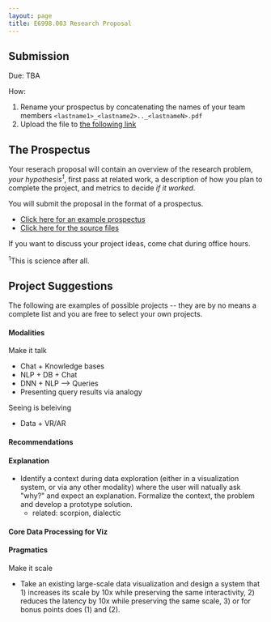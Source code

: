 ```yaml
---
layout: page
title: E6998.003 Research Proposal
---
```

## Submission

Due: TBA

How: 

1. Rename your prospectus by concatenating the names of your team members `<lastname1>_<lastname2>.._<lastnameN>.pdf`
2. Upload the file to [the following link](https://www.dropbox.com/request/NT8wHw3Wjs98fFxeKR9G)


## The Prospectus

Your reserach proposal will contain an overview of the research problem, _your hypothesis<sup>1</sup>_, 
first pass at related work, 
a description of how you plan to complete the project, and
metrics to decide _if it worked_.

You will submit the proposal in the format of a prospectus.

* [Click here for an example prospectus](./files/prospectus/prospectus.pdf)
* [Click here for the source files](https://github.com/columbiaviz/columbiaviz.github.io/tree/master/files/prospectus)

If you want to discuss your project ideas, come chat during office hours.


<sup>1</sup>This is science after all.

## Project Suggestions

The following are examples of possible projects -- they are by no means a complete list and you are free to select your own projects.

#### Modalities

Make it talk

* Chat + Knowledge bases
* NLP + DB + Chat
* DNN + NLP --> Queries
* Presenting query results via analogy

Seeing is beleiving

* Data + VR/AR

#### Recommendations


#### Explanation

* Identify a context during data exploration (either in a visualization system, or via any other modality) where the user will natually ask "why?" and expect an explanation.
  Formalize the context, the problem and develop a prototype solution.
  * related: scorpion, dialectic



#### Core Data Processing for Viz

#### Pragmatics

Make it scale

* Take an existing large-scale data visualization and design a system that 1) increases its scale by 10x while preserving the same 
  interactivity, 2) reduces the latency by 10x while preserving the same scale, 3) or for bonus points does (1) and (2).




